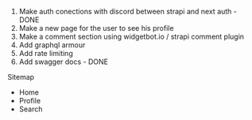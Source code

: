 1. Make auth conections with discord between strapi and next auth - DONE
2. Make a new page for the user to see his profile
3. Make a comment section using widgetbot.io / strapi comment plugin
4. Add graphql armour
5. Add rate limiting
6. Add swagger docs - DONE

Sitemap
- Home
- Profile
- Search